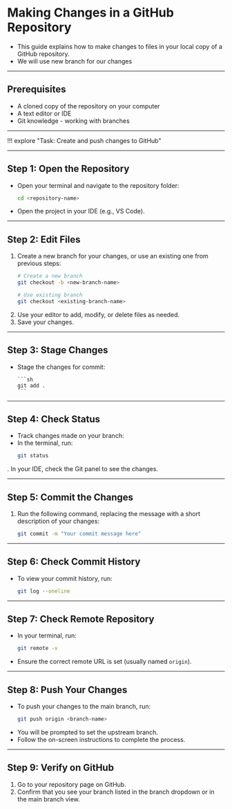 
# Making Changes in a GitHub Repository

- This guide explains how to make changes to files in your local copy of a GitHub repository.
- We will use new branch for our changes

---

## Prerequisites

- A cloned copy of the repository on your computer
- A text editor or IDE
- Git knowledge - working with branches

---

!!! explore "Task: Create and push changes to GitHub"

---

## Step 1: Open the Repository

* Open your terminal and navigate to the repository folder:
   ```sh
   cd <repository-name>
   ```
* Open the project in your IDE (e.g., VS Code).

---

## Step 2: Edit Files

1. Create a new branch for your changes, or use an existing one from previous steps:
   ```sh
   # Create a new branch
   git checkout -b <new-branch-name>

   # Use existing branch
   git checkout <existing-branch-name>
   ```
2. Use your editor to add, modify, or delete files as needed.
3. Save your changes.

---

## Step 3: Stage Changes

* Stage the changes for commit:
 
      ```sh
      git add .
      ```

---

## Step 4: Check Status

* Track changes made on your branch:
* In the terminal, run:
   ```sh
   git status
   ```
. In your IDE, check the Git panel to see the changes.

---

## Step 5: Commit the Changes

1. Run the following command, replacing the message with a short description of your changes:
   ```sh
   git commit -m "Your commit message here"
   ```

---

## Step 6: Check Commit History

- To view your commit history, run:
  ```sh
  git log --oneline
  ```

---

## Step 7: Check Remote Repository

* In your terminal, run:
   ```sh
   git remote -v
   ```
* Ensure the correct remote URL is set (usually named `origin`).

---

## Step 8: Push Your Changes

* To push your changes to the main branch, run:
   ```sh
   git push origin <branch-name>
   ```
* You will be prompted to set the upstream branch.
* Follow the on-screen instructions to complete the process.

---

## Step 9: Verify on GitHub

1. Go to your repository page on GitHub.
2. Confirm that you see your branch listed in the branch dropdown or in the main branch view.

